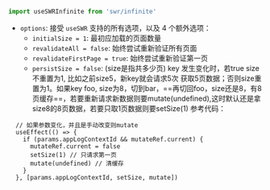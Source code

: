 ```ts
import useSWRInfinite from 'swr/infinite'
```

-   `options`: 接受 `useSWR` 支持的所有选项，以及 4 个额外选项：
    -   `initialSize = 1`: 最初应加载的页面数量
    -   `revalidateAll = false`: 始终尝试重新验证所有页面
    -   `revalidateFirstPage = true`: 始终尝试重新验证第一页
    -   `persistSize = false`: (size是指共多少页) key 发生变化时，若true size不重置为1, 比如之前size5，新key就会请求5次 获取5页数据；否则size重置为1。如果key foo, size为8，切到bar，==再切回foo，size还是8，有8页缓存==，若要重新请求新数据则要mutate(undefined),这时默认还是拿size8的8页数据，若要只取1页数据则要setSize(1)
参考代码：
```tsx
  // 如果参数变化，并且是手动改变则mutate
  useEffect(() => {
    if (params.appLogContextId && mutateRef.current) {
      mutateRef.current = false
      setSize(1) // 只请求第一页
      mutate(undefined) // 清缓存
    }
  }, [params.appLogContextId, setSize, mutate])
```